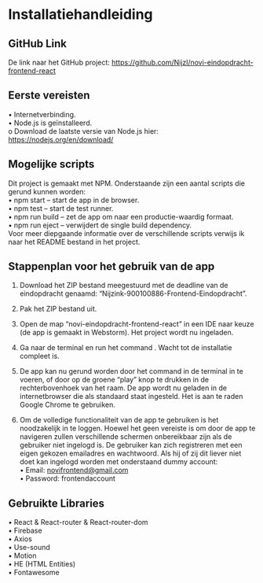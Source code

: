 # Installatiehandleiding

## GitHub Link
De link naar het GitHub project: https://github.com/Nijzl/novi-eindopdracht-frontend-react

## Eerste vereisten
•	Internetverbinding. <br>
•	Node.js is geïnstalleerd. <br>
o	Download de laatste versie van Node.js hier: https://nodejs.org/en/download/

## Mogelijke scripts
Dit project is gemaakt met NPM. Onderstaande zijn een aantal scripts die gerund kunnen worden: <br>
•	npm start – start de app in de browser. <br>
•	npm test – start de test runner. <br>
•	npm run build – zet de app om naar een productie-waardig formaat. <br>
•	npm run eject – verwijdert de single build dependency. <br>
Voor meer diepgaande informatie over de verschillende scripts verwijs ik naar het README bestand in het project. <br>

## Stappenplan voor het gebruik van de app

1.	Download het ZIP bestand meegestuurd met de deadline van de eindopdracht genaamd: “Nijzink-900100886-Frontend-Eindopdracht”.

2.	Pak het ZIP bestand uit.

3.	Open de map “novi-eindopdracht-frontend-react” in een IDE naar keuze (de app is gemaakt in Webstorm). Het project wordt nu ingeladen.

4.	Ga naar de terminal en run het command <npm install>. Wacht tot de installatie compleet is.

5.	De app kan nu gerund worden door het command <npm start> in de terminal in te voeren, of door op de groene “play” knop te drukken in de rechterbovenhoek van het raam. De app wordt nu geladen in de internetbrowser die als standaard staat ingesteld. Het is aan te raden Google Chrome te gebruiken.

6.	Om de volledige functionaliteit van de app te gebruiken is het noodzakelijk in te loggen.
      Hoewel het geen vereiste is om door de app te navigeren zullen verschillende schermen onbereikbaar zijn als de gebruiker niet ingelogd is.
      De gebruiker kan zich registreren met een eigen gekozen emailadres en wachtwoord. Als hij of zij dit liever niet doet kan ingelogd worden met onderstaand dummy account: <br>
      •	Email: novifrontend@gmail.com <br>
      •	Password: frontendaccount

## Gebruikte Libraries
•	React & React-router & React-router-dom <br>
•	Firebase <br>
•	Axios <br>
•	Use-sound <br>
•	Motion <br>
•	HE (HTML Entities) <br>
•	Fontawesome
